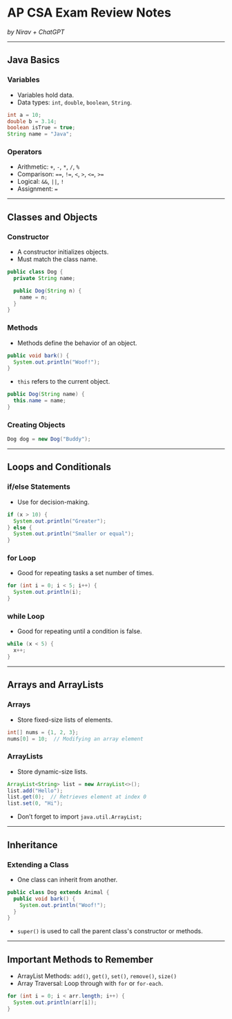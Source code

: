 # AP CSA Exam Review Notes

_by Nirav + ChatGPT_

---

## Java Basics

### Variables

- Variables hold data.
- Data types: `int`, `double`, `boolean`, `String`.

```java
int a = 10;
double b = 3.14;
boolean isTrue = true;
String name = "Java";
```

### Operators

- Arithmetic: `+`, `-`, `*`, `/`, `%`
- Comparison: `==`, `!=`, `<`, `>`, `<=`, `>=`
- Logical: `&&`, `||`, `!`
- Assignment: `=`

---

## Classes and Objects

### Constructor

- A constructor initializes objects.
- Must match the class name.

```java
public class Dog {
  private String name;

  public Dog(String n) {
    name = n;
  }
}
```

### Methods

- Methods define the behavior of an object.

```java
public void bark() {
  System.out.println("Woof!");
}
```

- `this` refers to the current object.

```java
public Dog(String name) {
  this.name = name;
}
```

### Creating Objects

```java
Dog dog = new Dog("Buddy");
```

---

## Loops and Conditionals

### if/else Statements

- Use for decision-making.

```java
if (x > 10) {
  System.out.println("Greater");
} else {
  System.out.println("Smaller or equal");
}
```

### for Loop

- Good for repeating tasks a set number of times.

```java
for (int i = 0; i < 5; i++) {
  System.out.println(i);
}
```

### while Loop

- Good for repeating until a condition is false.

```java
while (x < 5) {
  x++;
}
```

---

## Arrays and ArrayLists

### Arrays

- Store fixed-size lists of elements.

```java
int[] nums = {1, 2, 3};
nums[0] = 10;  // Modifying an array element
```

### ArrayLists

- Store dynamic-size lists.

```java
ArrayList<String> list = new ArrayList<>();
list.add("Hello");
list.get(0);  // Retrieves element at index 0
list.set(0, "Hi");
```

- Don’t forget to import `java.util.ArrayList;`

---

## Inheritance

### Extending a Class

- One class can inherit from another.

```java
public class Dog extends Animal {
  public void bark() {
    System.out.println("Woof!");
  }
}
```

- `super()` is used to call the parent class's constructor or methods.

---

## Important Methods to Remember

- ArrayList Methods: `add()`, `get()`, `set()`, `remove()`, `size()`
- Array Traversal: Loop through with `for` or `for-each`.

```java
for (int i = 0; i < arr.length; i++) {
  System.out.println(arr[i]);
}
```
